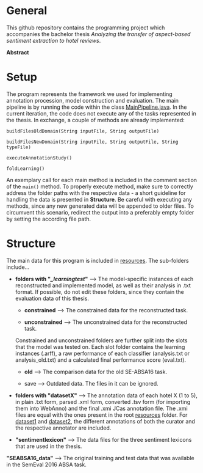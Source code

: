 # General
This github repository contains the programming project which accompanies the bachelor thesis *Analyzing the transfer of aspect-based sentiment extraction to hotel reviews*.

**Abstract**



# Setup
The program represents the framework we used for implementing annotation procession, model construction and evaluation. 
The main pipeline is by running the code within the class [MainPipeline.java](https://github.com/jonasmeise/AutomaticAspectExtraction/blob/master/src/main/java/de/unidue/langtech/bachelor/meise/pipeline/MainPipeline.java).
In the current iteration, the code does not execute any of the tasks represented in the thesis. In exchange, a couple of methods are already implemented:

``buildFilesOldDomain(String inputFile, String outputFile)``

``buildFilesNewDomain(String inputFile, String outputFile, String typeFile)``

``executeAnnotationStudy()``

``foldLearning()``

An exemplary call for each main method is included in the comment section of the ``main()`` method. 
To properly execute method, make sure to correctly address the folder paths with the respective data - a short guideline for handling the data is presented in **Structure**.
Be careful with executing any methods, since any new generated data will be appended to older files. To circumvent this scenario, redirect the output into a preferably empty folder by setting the according file path.

# Structure

The main data for this program is included in [resources](https://github.com/jonasmeise/AutomaticAspectExtraction/tree/master/src/main/resources). The sub-folders include...

* **folders with "_\_learningtest_"** --> The model-specific instances of each reconstructed and implemented model, as well as their analysis in .txt format. If possible, do not edit these folders, since they contain the evaluation data of this thesis.

  * **constrained** --> The constrained data for the reconstructed task.
  
  * **unconstrained** --> The unconstrained data for the reconstructed task.
  
  Constrained and unconstrained folders are further split into the slots that the model was tested on. Each slot folder contains the learning instances (.arff), a raw performance of each classifier (analysis.txt or analysis_old.txt) and a calculated final performance score (eval.txt).
  
  * **old** --> The comparison data for the old SE-ABSA16 task.
  
  * save --> Outdated data. The files in it can be ignored.

* **folders with "datasetX"** --> The annotation data of each hotel X (1 to 5), in plain .txt form, parsed .xml form, converted .tsv form (for importing them into WebAnno) and the final .xmi JCas annotation file. The .xmi files are equal with the ones present in the root [resources](https://github.com/jonasmeise/AutomaticAspectExtraction/tree/master/src/main/resources) folder. For [dataset1](https://github.com/jonasmeise/AutomaticAspectExtraction/tree/master/src/main/resources/dataset1) and [dataset2](https://github.com/jonasmeise/AutomaticAspectExtraction/tree/master/src/main/resources/dataset2), the different annotations of both the curator and the respective annotator are included.
 
* **"sentimentlexicon"** --> The data files for the three sentiment lexicons that are used in the thesis.

**"SEABSA16_data"** --> The original training and test data that was available in the SemEval 2016 ABSA task.
